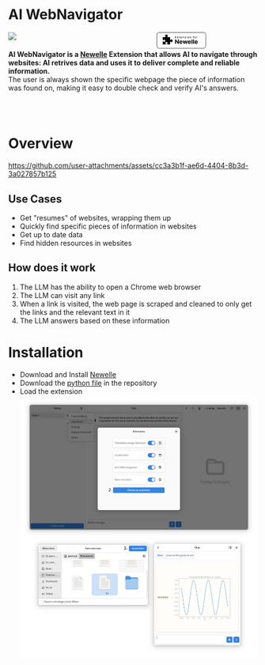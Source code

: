# AI WebNavigator

<p >
  <img align="left" width="300" src="https://github.com/user-attachments/assets/2bc5b4ca-dabc-4b9d-9092-5f0d21765fa5"/>

  <a href="https://github.com/topics/newelle-extension">
    <img width="100" alt="Download on Flathub" src="https://raw.githubusercontent.com/qwersyk/Assets/main/newelle-extension.svg"/>
  </a>
  <br/>
  <b>
    AI WebNavigator is a <a href="https://github.com/qwersyk/Newelle">Newelle</a> Extension that allows AI to navigate through websites: AI retrives data and uses it to deliver complete and reliable information.  
    <br/>
  </b>
  The user is always shown the specific webpage the piece of information was found on, making it easy to double check and verify AI's answers.
</p>

<br/><br/>

# Overview
https://github.com/user-attachments/assets/cc3a3b1f-ae6d-4404-8b3d-3a027857b125

## Use Cases
* Get "resumes" of websites, wrapping them up
* Quickly find specific pieces of information in websites
* Get up to date data
* Find hidden resources in websites

## How does it work
1. The LLM has the ability to open a Chrome web browser
2. The LLM can visit any link
3. When a link is visited, the web page is scraped and cleaned to only get the links and the relevant text in it
4. The LLM answers based on these information

# Installation
- Download and Install [Newelle](https://flathub.org/apps/io.github.qwersyk.Newelle)
- Download the [python file](https://github.com/FrancescoCaracciolo/AI-WebNavigator/blob/main/webnavigator.py) in the repository
- Load the extension
![screenshot](https://raw.githubusercontent.com/qwersyk/Mathematical-graph/main/Screenshot.png)
